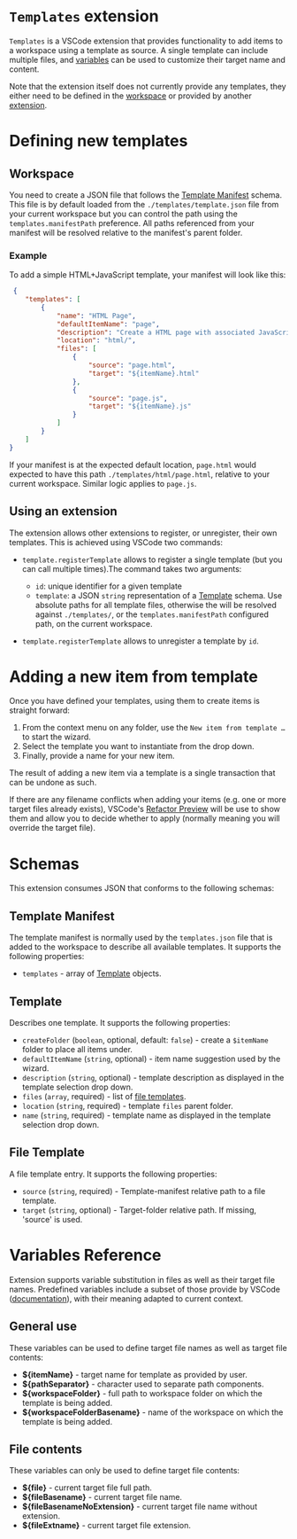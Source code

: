 # `Templates` extension

`Templates` is a VSCode extension that provides functionality to add items to a workspace using a template as source. A single template can include multiple files, and [variables](#variables-reference) can be used to customize their target name and content.

Note that the extension itself does not currently provide any templates, they either need to be defined in the [workspace](#workspace) or provided by another [extension](#using-an-extension).

# Defining new templates

## Workspace
You need to create a JSON file that follows the [Template Manifest](#template-manifest) schema.  This file is by default loaded from the `./templates/template.json` file from your current workspace but you can control the path using the `templates.manifestPath` preference. All paths referenced from your manifest will be resolved relative to the manifest's parent folder.

### Example
To add a simple HTML+JavaScript template, your manifest will look like this:

```json
 {
    "templates": [
        {
            "name": "HTML Page",
            "defaultItemName": "page",
            "description": "Create a HTML page with associated JavaScript file.",
            "location": "html/",
            "files": [
                {
                    "source": "page.html",
                    "target": "${itemName}.html"
                },
                {
                    "source": "page.js",
                    "target": "${itemName}.js"
                }
            ]
        }
    ]
}
```
If your manifest is at the expected default location, `page.html` would expected to have this path `./templates/html/page.html`, relative to your current workspace. Similar logic applies to `page.js`. 

## Using an extension
The extension allows other extensions to register, or unregister, their own templates. This is achieved using VSCode two commands: 

- `template.registerTemplate` allows to register a single template (but you can call multiple times).The command takes two arguments:
  - `id`: unique identifier for a given template
  - `template`: a JSON `string` representation of a [Template](#template) schema. Use absolute paths for all template files, otherwise the will be resolved against `./templates/`, or the `templates.manifestPath` configured path, on the current workspace.

-  `template.registerTemplate` allows to unregister a template by `id`.

# Adding a new item from template
Once you have defined your templates, using them to create items is straight forward: 
1. From the context menu on any folder, use the `New item from template …` to start the wizard.
2. Select the template you want to instantiate from the drop down.
3. Finally, provide a name for your new item.

The result of adding a new item via a template is a single transaction that can be undone as such. 

If there are any filename conflicts when adding your items (e.g. one or more target files already exists), VSCode's [Refactor Preview](https://code.visualstudio.com/updates/v1_42#_rename-preview) will be use to show them and allow you to decide whether to apply (normally meaning you will override the target file).

# Schemas
This extension consumes JSON that conforms to the following schemas: 

## Template Manifest
The template manifest is normally used  by the `templates.json` file that is added to the workspace to describe all available templates.  It supports the following properties:
- `templates` - array of [Template](#template) objects.

## Template
Describes one template. It supports the following properties:
- `createFolder` (`boolean`, optional, default: `false`) - create a `$itemName` folder to place all items under. 
- `defaultItemName` (`string`, optional) - item name suggestion used by the wizard. 
- `description` (`string`, optional) - template description as displayed in the template selection drop down.
- `files` (`array`, required) - list of [file templates](#file-template).
- `location` (`string`, required) - template `files` parent folder. 
- `name` (`string`, required) - template name as displayed in the template selection drop down.

## File Template
A file template entry. It supports the following properties:
- `source` (`string`, required) - Template-manifest relative path to a file template. 
- `target` (`string`, optional) - Target-folder relative path. If missing, 'source' is used.

# Variables Reference
Extension supports variable substitution in files as well as their target file names. Predefined variables include a subset of those provide by VSCode ([documentation](https://code.visualstudio.com/docs/editor/variables-reference)), with their meaning adapted to current context.

## General use
These variables can be used to define target file names as well as target file contents: 
- **${itemName}** - target name for template as provided by user. 
- **${pathSeparator}** - character used to separate path components.
- **${workspaceFolder}** - full path to workspace folder on which the template is being added.
- **${workspaceFolderBasename}** - name of the workspace on which the template is being added. 

## File contents 
These variables can only be used to define target file contents:
- **${file}** - current target file full path.
- **${fileBasename}** - current target file name.
- **${fileBasenameNoExtension}** - current target file name without extension.
- **${fileExtname}** - current target file extension. 